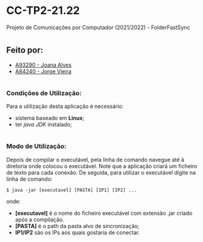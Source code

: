 
# **CC-TP2-21.22**
Projeto de Comunicações por Computador (2021/2022) - FolderFastSync
#
## Feito por:
- [A93290 - Joana Alves](https://github.com/marshaia)
- [A84240 - Jorge Vieira](https://github.com/JorgeVieyra) 

#
### Condições de Utilização:
Para a utilização desta aplicação é necessário:
  - sistema baseado em **Linux**;
  - ter *java JDK* instalado;
  
  
#
### Modo de Utilização:
Depois de compilar o executável, pela linha de comando navegue até à diretoria onde colocou o executável. Note que a aplicação criará um ficheiro de texto para cada conexão.
De seguida, para utilizar o executável digite na linha de comando:

    $ java -jar [executavel] [PASTA] [IP1] [IP2] ...

onde:
  - **[executavel]** é o nome do ficheiro executável com extensão .jar criado após a compilação.
  - **[PASTA]** é o path da pasta alvo de sincronização;
  - **IP1/IP2** são os IPs aos quais gostaria de conectar.
